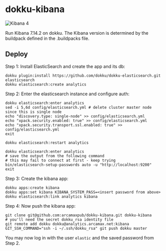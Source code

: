 # dokku-kibana

![Kibana 4](kibana.png)

Run Kibana 7.14.2 on dokku. The Kibana version is determined by the buildpack defined in the .buildpacks file.

## Deploy

Step 1: Install ElasticSearch and create the app and its db:

```
dokku plugin:install https://github.com/dokku/dokku-elasticsearch.git elasticsearch
dokku elasticsearch:create analytics
```

Step 2: Enter the elasticsearch instance and configure auth:

```
dokku elasticsearch:enter analytics
sed -i 5,6d config/elasticsearch.yml # delete cluster master node since this is single node
echo "discovery.type: single-node" >> config/elasticsearch.yml
echo "xpack.security.enabled: true" >> config/elasticsearch.yml
echo "xpack.security.transport.ssl.enabled: true" >> config/elasticsearch.yml
exit

dokku elasticsearch:restart analytics

dokku elasticsearch:enter analytics
# save the output from the following command
# this may fail to connect at first - keep trying
bin/elasticsearch-setup-passwords auto -u "http://localhost:9200"
exit
```

Step 3: Create the kibana app:

```
dokku apps:create kibana
dokku apps:set kibana KIBANA_SYSTEM_PASS=<insert password from above>
dokku elasticsearch:link analytics kibana
```

Step 4: Now push the kibana app:

```
git clone git@github.com:arcamaxpub/dokku-kibana.git dokku-kibana
# you'll need the secret dokku_rsa identity file
git remote add dokku dokku@analytics.arcamax.net:kibana
GIT_SSH_COMMAND="ssh -i ~/.ssh/dokku_rsa" git push dokku master
```

You may now log in with the user `elastic` and the saved password from Step 2.
